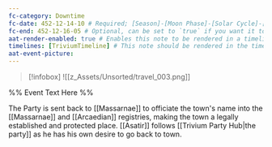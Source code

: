 ```yaml
---
fc-category: Downtime
fc-date: 452-12-14-10 # Required; [Season]-[Moon Phase]-[Solar Cycle]-[Hour]
fc-end: 452-12-16-05 # Optional, can be set to `true` if you want it to span troughout the entire timeline 
aat-render-enabled: true # Enables this note to be rendered in a timeline
timelines: [TriviumTimeline] # This note should be rendered in the timeline with the name "timeline" or "event"
aat-event-picture: 
---
```


> [!infobox]
>![[z_Assets/Unsorted/travel_003.png]]


%% Event Text Here %%

The Party is sent back to [[Massarnae]] to officiate the town's name into the [[Massarnae]] and [[Arcaedian]] registries, making the town a legally established and protected place. [[Asatir]] follows [[Trivium Party Hub|the party]] as he has his own desire to go back to town.